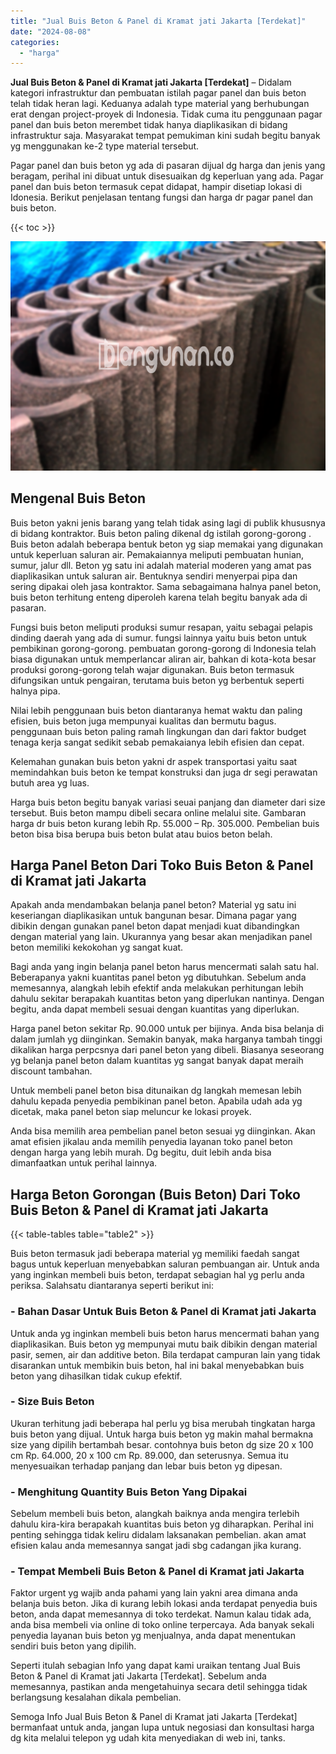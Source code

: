 ```yaml
---
title: "Jual Buis Beton & Panel di Kramat jati Jakarta [Terdekat]"
date: "2024-08-08"
categories: 
  - "harga"
---
```


**Jual Buis Beton & Panel di Kramat jati Jakarta \[Terdekat\]** – Didalam kategori infrastruktur dan pembuatan istilah pagar panel dan buis beton telah tidak heran lagi. Keduanya adalah type material yang berhubungan erat dengan project-proyek di Indonesia. Tidak cuma itu penggunaan pagar panel dan buis beton merembet tidak hanya diaplikasikan di bidang infrastruktur saja. Masyarakat tempat pemukiman kini sudah begitu banyak yg menggunakan ke-2 type material tersebut.

Pagar panel dan buis beton yg ada di pasaran dijual dg harga dan jenis yang beragam, perihal ini dibuat untuk disesuaikan dg keperluan yang ada. Pagar panel dan buis beton termasuk cepat didapat, hampir disetiap lokasi di Idonesia. Berikut penjelasan tentang fungsi dan harga dr pagar panel dan buis beton.

{{< toc >}}

![Jual Buis Beton & Panel di Kramat jati Jakarta [Terdekat]](/images/jual-panel-buis-beton-murah-15.png)

## Mengenal Buis Beton

Buis beton yakni jenis barang yang telah tidak asing lagi di publik khususnya di bidang kontraktor. Buis beton paling dikenal dg istilah gorong-gorong . Buis beton adalah beberapa bentuk beton yg siap memakai yang digunakan untuk keperluan saluran air. Pemakaiannya meliputi pembuatan hunian, sumur, jalur dll. Beton yg satu ini adalah material moderen yang amat pas diaplikasikan untuk saluran air. Bentuknya sendiri menyerpai pipa dan sering dipakai oleh jasa kontraktor. Sama sebagaimana halnya panel beton, buis beton terhitung enteng diperoleh karena telah begitu banyak ada di pasaran.

Fungsi buis beton meliputi produksi sumur resapan, yaitu sebagai pelapis dinding daerah yang ada di sumur. fungsi lainnya yaitu buis beton untuk pembikinan gorong-gorong. pembuatan gorong-gorong di Indonesia telah biasa digunakan untuk memperlancar aliran air, bahkan di kota-kota besar produksi gorong-gorong telah wajar digunakan. Buis beton termasuk difungsikan untuk pengairan, terutama buis beton yg berbentuk seperti halnya pipa.

Nilai lebih penggunaan buis beton diantaranya hemat waktu dan paling efisien, buis beton juga mempunyai kualitas dan bermutu bagus. penggunaan buis beton paling ramah lingkungan dan dari faktor budget tenaga kerja sangat sedikit sebab pemakaianya lebih efisien dan cepat.

Kelemahan gunakan buis beton yakni dr aspek transportasi yaitu saat memindahkan buis beton ke tempat konstruksi dan juga dr segi perawatan butuh area yg luas.

Harga buis beton begitu banyak variasi seuai panjang dan diameter dari size tersebut. Buis beton mampu dibeli secara online melalui site. Gambaran harga dr buis beton kurang lebih Rp. 55.000 – Rp. 305.000. Pembelian buis beton bisa bisa berupa buis beton bulat atau buios beton belah.

## Harga Panel Beton Dari Toko Buis Beton & Panel di Kramat jati Jakarta

Apakah anda mendambakan belanja panel beton? Material yg satu ini keseriangan diaplikasikan untuk bangunan besar. Dimana pagar yang dibikin dengan gunakan panel beton dapat menjadi kuat dibandingkan dengan material yang lain. Ukurannya yang besar akan menjadikan panel beton memiliki kekokohan yg sangat kuat.

Bagi anda yang ingin belanja panel beton harus mencermati salah satu hal. Beberapanya yakni kuantitas panel beton yg dibutuhkan. Sebelum anda memesannya, alangkah lebih efektif anda melakukan perhitungan lebih dahulu sekitar berapakah kuantitas beton yang diperlukan nantinya. Dengan begitu, anda dapat membeli sesuai dengan kuantitas yang diperlukan.

Harga panel beton sekitar Rp. 90.000 untuk per bijinya. Anda bisa belanja di dalam jumlah yg diinginkan. Semakin banyak, maka harganya tambah tinggi dikalikan harga perpcsnya dari panel beton yang dibeli. Biasanya seseorang yg belanja panel beton dalam kuantitas yg sangat banyak dapat meraih discount tambahan.

Untuk membeli panel beton bisa ditunaikan dg langkah memesan lebih dahulu kepada penyedia pembikinan panel beton. Apabila udah ada yg dicetak, maka panel beton siap meluncur ke lokasi proyek.

Anda bisa memilih area pembelian panel beton sesuai yg diinginkan. Akan amat efisien jikalau anda memilih penyedia layanan toko panel beton dengan harga yang lebih murah. Dg begitu, duit lebih anda bisa dimanfaatkan untuk perihal lainnya.

## Harga Beton Gorongan (Buis Beton) Dari Toko Buis Beton & Panel di Kramat jati Jakarta

{{< table-tables table="table2" >}}

Buis beton termasuk jadi beberapa material yg memiliki faedah sangat bagus untuk keperluan menyebabkan saluran pembuangan air. Untuk anda yang inginkan membeli buis beton, terdapat sebagian hal yg perlu anda periksa. Salahsatu diantaranya seperti berikut ini:

### \- Bahan Dasar Untuk Buis Beton & Panel di Kramat jati Jakarta

Untuk anda yg inginkan membeli buis beton harus mencermati bahan yang diaplikasikan. Buis beton yg mempunyai mutu baik dibikin dengan material pasir, semen, air dan additive beton. Bila terdapat campuran lain yang tidak disarankan untuk membikin buis beton, hal ini bakal menyebabkan buis beton yang dihasilkan tidak cukup efektif.

### \- Size Buis Beton

Ukuran terhitung jadi beberapa hal perlu yg bisa merubah tingkatan harga buis beton yang dijual. Untuk harga buis beton yg makin mahal bermakna size yang dipilih bertambah besar. contohnya buis beton dg size 20 x 100 cm Rp. 64.000, 20 x 100 cm Rp. 89.000, dan seterusnya. Semua itu menyesuaikan terhadap panjang dan lebar buis beton yg dipesan.

### \- Menghitung Quantity Buis Beton Yang Dipakai

Sebelum membeli buis beton, alangkah baiknya anda mengira terlebih dahulu kira-kira berapakah kuantitas buis beton yg diharapkan. Perihal ini penting sehingga tidak keliru didalam laksanakan pembelian. akan amat efisien kalau anda memesannya sangat jadi sbg cadangan jika kurang.

### \- Tempat Membeli Buis Beton & Panel di Kramat jati Jakarta

Faktor urgent yg wajib anda pahami yang lain yakni area dimana anda belanja buis beton. Jika di kurang lebih lokasi anda terdapat penyedia buis beton, anda dapat memesannya di toko terdekat. Namun kalau tidak ada, anda bisa membeli via online di toko online terpercaya. Ada banyak sekali penyedia layanan buis beton yg menjualnya, anda dapat menentukan sendiri buis beton yang dipilih.

Seperti itulah sebagian Info yang dapat kami uraikan tentang Jual Buis Beton & Panel di Kramat jati Jakarta \[Terdekat\]. Sebelum anda memesannya, pastikan anda mengetahuinya secara detil sehingga tidak berlangsung kesalahan dikala pembelian.

Semoga Info Jual Buis Beton & Panel di Kramat jati Jakarta \[Terdekat\] bermanfaat untuk anda, jangan lupa untuk negosiasi dan konsultasi harga dg kita melalui telepon yg udah kita menyediakan di web ini, tanks.
